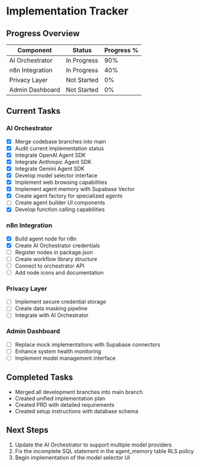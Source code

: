 # Implementation Tracker

## Progress Overview

| Component | Status | Progress % |
|-----------|--------|------------|
| AI Orchestrator | In Progress | 90% |
| n8n Integration | In Progress | 40% |
| Privacy Layer | Not Started | 0% |
| Admin Dashboard | Not Started | 0% |

## Current Tasks

### AI Orchestrator
- [x] Merge codebase branches into main
- [x] Audit current implementation status
- [x] Integrate OpenAI Agent SDK
- [x] Integrate Anthropic Agent SDK
- [x] Integrate Gemini Agent SDK
- [x] Develop model selector interface
- [x] Implement web browsing capabilities
- [x] Implement agent memory with Supabase Vector
- [x] Create agent factory for specialized agents
- [ ] Create agent builder UI components
- [x] Develop function calling capabilities

### n8n Integration
- [x] Build agent node for n8n
- [x] Create AI Orchestrator credentials
- [ ] Register nodes in package.json
- [ ] Create workflow library structure
- [ ] Connect to orchestrator API
- [ ] Add node icons and documentation

### Privacy Layer
- [ ] Implement secure credential storage
- [ ] Create data masking pipeline
- [ ] Integrate with AI Orchestrator

### Admin Dashboard
- [ ] Replace mock implementations with Supabase connectors
- [ ] Enhance system health monitoring
- [ ] Implement model management interface

## Completed Tasks
- Merged all development branches into main branch
- Created unified implementation plan
- Created PRD with detailed requirements
- Created setup instructions with database schema

## Next Steps
1. Update the AI Orchestrator to support multiple model providers
2. Fix the incomplete SQL statement in the agent_memory table RLS policy
3. Begin implementation of the model selector UI
